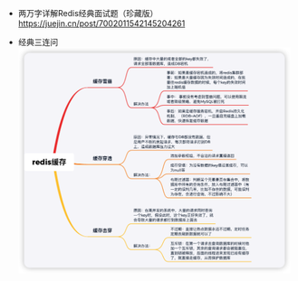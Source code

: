 - 两万字详解Redis经典面试题（珍藏版）  
  https://juejin.cn/post/7002011542145204261

- 经典三连问
  ![Redis](../images/redis_001.png "redis缓存雪崩")
